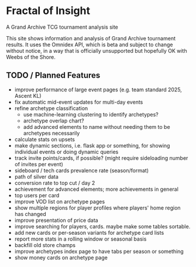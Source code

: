 # Fractal of Insight
A Grand Archive TCG tournament analysis site

This site shows information and analysis of Grand Archive tournament results. It uses the Omnidex API, which is beta and subject to change without notice, in a way that is officially unsupported but hopefully OK with Weebs of the Shore.

## TODO / Planned Features

- improve performance of large event pages (e.g. team standard 2025, Ascent KL)
- fix automatic mid-event updates for multi-day events
- refine archetype classification
    - use machine-learning clustering to identify archetypes?
    - archetype overlap chart?
    - add advanced elements to name without needing them to be archetypes necessarily
- calculate stats on upsets
- make dynamic sections, i.e. flask app or something, for showing individual events or doing dynamic queries
- track invite points/cards, if possible? (might require sideloading number of invites per event)
- sideboard / tech cards prevalence rate (season/format)
- path of silver data
- conversion rate to top cut / day 2
- achievement for advanced elements; more achievements in general
- top users per card
- improve VOD list on archetype pages
- show multiple regions for player profiles where players' home region has changed
- improve presentation of price data
- improve searching for players, cards. maybe make some tables sortable.
- add new cards or per-season variants for archetype card lists
- report more stats in a rolling window or seasonal basis
- backfill old store champs
- improve archetypes index page to have tabs per season or something
- show money cards on archetype page
